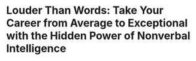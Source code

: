 # Louder Than Words: Take Your Career from Average to Exceptional with the Hidden Power of Nonverbal Intelligence

## 

